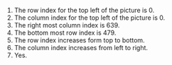 1. The row index for the top left of the picture is 0.
2. The column index for the top left of the picture is 0.
3. The right most column index is 639.
4. The bottom most row index is 479.
5. The row index increases form top to bottom.
6. The column index increases from left to right.
7. Yes.